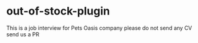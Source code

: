 # out-of-stock-plugin
This is a job interview for Pets Oasis company please do not send any CV send us a PR
